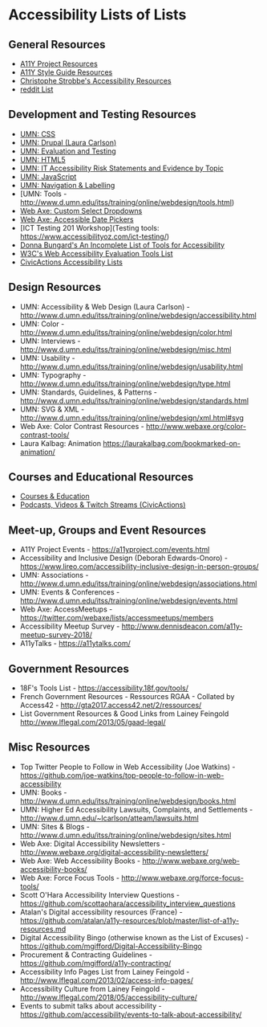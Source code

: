 # Accessibility Lists of Lists

## General Resources
- [A11Y Project Resources](https://a11yproject.com/resources)
- [A11Y Style Guide Resources](http://a11y-style-guide.com/style-guide/section-resources.html)
- [Christophe Strobbe's Accessibility Resources](http://cstrobbe.github.io/AccessibilityResources/)
- [reddit List](https://www.reddit.com/r/accessibility/wiki/meta/accessibility_resources)

## Development and Testing Resources
- [UMN: CSS](http://www.d.umn.edu/itss/training/online/webdesign/css.html)
- [UMN: Drupal (Laura Carlson)](http://www.d.umn.edu/itss/training/online/webdesign/drupal.html)
- [UMN: Evaluation and Testing](http://www.d.umn.edu/itss/training/online/webdesign/testing.html)
- [UMN: HTML5](http://www.d.umn.edu/itss/training/online/webdesign/html.html)
- [UMN: IT Accessibility Risk Statements and Evidence by Topic](http://www.d.umn.edu/~lcarlson/atteam/reports/litigation/risks.html)
- [UMN: JavaScript](http://www.d.umn.edu/itss/training/online/webdesign/javascript.html)
- [UMN: Navigation & Labelling](http://www.d.umn.edu/itss/training/online/webdesign/navigation.html)
- [UMN: Tools - http://www.d.umn.edu/itss/training/online/webdesign/tools.html)
- [Web Axe: Custom Select Dropdowns](http://www.webaxe.org/accessible-custom-select-dropdowns/)
- [Web Axe: Accessible Date Pickers](http://www.webaxe.org/accessible-date-pickers/)
- [ICT Testing 201 Workshop](Testing tools: https://www.accessibilityoz.com/ict-testing/)
- [Donna Bungard's An Incomplete List of Tools for Accessibility](https://docs.google.com/spreadsheets/d/1WEujpG4RNEGTcBHOwvVYsixAZPnhkcnJujVoLdMZM4o/edit?disco=AAAALK-X_iI&usp=comment_email_discussion&usp_dm=false&ts=600ee792)
- [W3C's Web Accessibility Evaluation Tools List](https://www.w3.org/WAI/ER/tools/)
- [CivicActions Accessibility Lists](https://civicactions.github.io/accessibility/open)

## Design Resources
- UMN: Accessibility & Web Design (Laura Carlson) - http://www.d.umn.edu/itss/training/online/webdesign/accessibility.html
- UMN: Color - http://www.d.umn.edu/itss/training/online/webdesign/color.html
- UMN: Interviews - http://www.d.umn.edu/itss/training/online/webdesign/misc.html
- UMN: Usability - http://www.d.umn.edu/itss/training/online/webdesign/usability.html
- UMN: Typography - http://www.d.umn.edu/itss/training/online/webdesign/type.html
- UMN: Standards, Guidelines, & Patterns - http://www.d.umn.edu/itss/training/online/webdesign/standards.html
- UMN: SVG & XML - http://www.d.umn.edu/itss/training/online/webdesign/xml.html#svg
- Web Axe: Color Contrast Resources - http://www.webaxe.org/color-contrast-tools/
- Laura Kalbag: Animation https://laurakalbag.com/bookmarked-on-animation/

## Courses and Educational Resources
- [Courses & Education](https://github.com/accessibility/a11y-courses)
- [Podcasts, Videos & Twitch Streams (CivicActions)](https://civicactions.github.io/accessibility/handbook/resources)

## Meet-up, Groups and Event Resources
- A11Y Project Events - https://a11yproject.com/events.html
- Accessibility and Inclusive Design (Deborah Edwards-Onoro) - https://www.lireo.com/accessibility-inclusive-design-in-person-groups/
- UMN: Associations - http://www.d.umn.edu/itss/training/online/webdesign/associations.html
- UMN: Events & Conferences - http://www.d.umn.edu/itss/training/online/webdesign/events.html
- Web Axe: AccessMeetups - https://twitter.com/webaxe/lists/accessmeetups/members
- Accessibility Meetup Survey - http://www.dennisdeacon.com/a11y-meetup-survey-2018/
- A11yTalks - https://a11ytalks.com/

## Government Resources
- 18F's Tools List - https://accessibility.18f.gov/tools/
- French Government Resources - Ressources RGAA - Collated by Access42 - http://gta2017.access42.net/2/ressources/
- List Government Resources & Good Links from Lainey Feingold http://www.lflegal.com/2013/05/gaad-legal/

## Misc Resources
- Top Twitter People to Follow in Web Accessibility (Joe Watkins) - https://github.com/joe-watkins/top-people-to-follow-in-web-accessibility
- UMN: Books - http://www.d.umn.edu/itss/training/online/webdesign/books.html
- UMN: Higher Ed Accessibility Lawsuits, Complaints, and Settlements - http://www.d.umn.edu/~lcarlson/atteam/lawsuits.html
- UMN: Sites & Blogs - http://www.d.umn.edu/itss/training/online/webdesign/sites.html
- Web Axe: Digital Accessibility Newsletters - http://www.webaxe.org/digital-accessibility-newsletters/
- Web Axe: Web Accessibility Books - http://www.webaxe.org/web-accessibility-books/
- Web Axe: Force Focus Tools - http://www.webaxe.org/force-focus-tools/
- Scott O'Hara Accessibility Interview Questions - https://github.com/scottaohara/accessibility_interview_questions
- Atalan's Digital accessibility resources (France) - https://github.com/atalan/a11y-resources/blob/master/list-of-a11y-resources.md
- Digital Accessibility Bingo (otherwise known as the List of Excuses) - https://github.com/mgifford/Digital-Accessibility-Bingo
- Procurement & Contracting Guidelines - https://github.com/mgifford/a11y-contracting/
- Accessibility Info Pages List from Lainey Feingold - http://www.lflegal.com/2013/02/access-info-pages/
- Accessibility Culture from Lainey Feingold - http://www.lflegal.com/2018/05/accessibility-culture/
- Events to submit talks about accessibility - https://github.com/accessibility/events-to-talk-about-accessibility/
